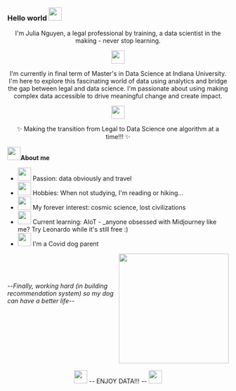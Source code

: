 ### Hello world <img src="https://github.com/jhnguyen168/jhnguyen168/blob/main/Asset/globe.gif" width="30px">

<div align="center">
  
  I'm Julia Nguyen, a legal professional by training, a data scientist in the making - never stop learning.
  
  <img src="https://github.com/jhnguyen168/jhnguyen168/blob/main/Asset/laptop.gif" width="30px">
  
  I'm currently in final term of Master's in Data Science at Indiana University. I'm here to explore this fascinating world of data using analytics and bridge the gap  between legal and data science. I'm passionate about using making complex data accessible to drive meaningful change and create impact. 
  
  <img src="https://github.com/jhnguyen168/jhnguyen168/blob/main/Asset/chart.gif" width="30px">

  ✨ Making the transition from Legal to Data Science one algorithm at a time!!! ✨
</div>


<img src="https://github.com/jhnguyen168/jhnguyen168/blob/main/Asset/about%20me.gif" width="30px">**About me**

- <img src="https://github.com/jhnguyen168/jhnguyen168/blob/main/Asset/passion.png" width="30px"> Passion: data obviously and travel 
- <img src="https://github.com/jhnguyen168/jhnguyen168/blob/main/Asset/hobby.png" width="30px"> Hobbies: When not studying, I'm reading or hiking...
- <img src="https://github.com/jhnguyen168/jhnguyen168/blob/main/Asset/interest.png" width="30px"> My forever interest: cosmic science, lost civilizations
- <img src="https://github.com/jhnguyen168/jhnguyen168/blob/main/Asset/ai.png" width="30px"> Current learning: AIoT - _anyone obsessed with Midjourney like me? Try Leonardo while it's still free :)
- <img src="https://github.com/jhnguyen168/jhnguyen168/blob/main/Asset/fun%20fact.png" width="30px"> I'm a Covid dog parent
<img align="right" src="https://github.com/jhnguyen168/jhnguyen168/blob/main/Asset/dog_shopping.png" width="250px">
<br>
<br>
<br>

--_Finally, working hard (in building recommendation system) so my dog can have a better life_--
 
 <br>
 <br>
 <br>
 <br>
 <br>
 <br>
 <br>
 <br>
<div align="center">
  <img src="https://github.com/jhnguyen168/jhnguyen168/blob/main/Asset/bar%20chart.gif" width="30px">
  -- ENJOY DATA!!! --
  <img src="https://github.com/jhnguyen168/jhnguyen168/blob/main/Asset/bar%20chart.gif" width="30px">
</div>
  
